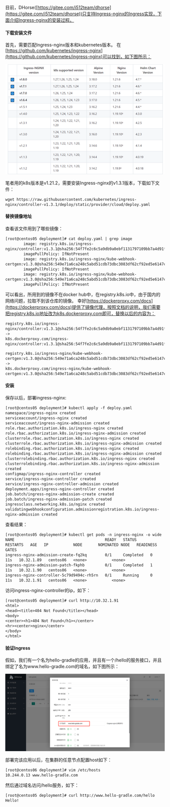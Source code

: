目前，DHorse([https://gitee.com/i512team/dhorse](https://gitee.com/i512team/dhorse))只支持Ingress-nginx的Ingress实现，下面介绍Ingress-nginx的安装过程。

#### 下载安装文件

首先，需要匹配Ingress-nginx版本和kubernetes版本。
在[https://github.com/kubernetes/ingress-nginx](https://github.com/kubernetes/ingress-nginx)可以找到，如下图所示：

![Image text](./image/ingress-k8s-version.png)

笔者用的k8s版本是v1.21.2，需要安装Ingress-nginx的v1.3.1版本，下载如下文件：

```shell
wget https://raw.githubusercontent.com/kubernetes/ingress-nginx/controller-v1.3.1/deploy/static/provider/cloud/deploy.yaml
```

#### 替换镜像地址

查看该文件用到了哪些镜像：

```shell
[root@centos05 deployment]# cat deploy.yaml | grep image
        image: registry.k8s.io/ingress-nginx/controller:v1.3.1@sha256:54f7fe2c6c5a9db9a0ebf1131797109bb7a4d91f56b9b362bde2abd237dd1974
        imagePullPolicy: IfNotPresent
        image: registry.k8s.io/ingress-nginx/kube-webhook-certgen:v1.3.0@sha256:549e71a6ca248c5abd51cdb73dbc3083df62cf92ed5e6147c780e30f7e007a47
        imagePullPolicy: IfNotPresent
        image: registry.k8s.io/ingress-nginx/kube-webhook-certgen:v1.3.0@sha256:549e71a6ca248c5abd51cdb73dbc3083df62cf92ed5e6147c780e30f7e007a47
        imagePullPolicy: IfNotPresent
```

可以看出，所用到的镜像不在docker hub中，在registry.k8s.io中，由于国内的网络问题，拉取不到该仓库的镜像。
幸好[https://dockerproxy.com/docs](https://dockerproxy.com/docs)提供了镜像代理，按照文档的说明，我们需要把registry.k8s.io地址改为k8s.dockerproxy.com即可，替换以后的内容为：

```
registry.k8s.io/ingress-nginx/controller:v1.3.1@sha256:54f7fe2c6c5a9db9a0ebf1131797109bb7a4d91f56b9b362bde2abd237dd1974 ->
k8s.dockerproxy.com/ingress-nginx/controller:v1.3.1@sha256:54f7fe2c6c5a9db9a0ebf1131797109bb7a4d91f56b9b362bde2abd237dd1974
```

```
registry.k8s.io/ingress-nginx/kube-webhook-certgen:v1.3.0@sha256:549e71a6ca248c5abd51cdb73dbc3083df62cf92ed5e6147c780e30f7e007a47 ->
k8s.dockerproxy.com/ingress-nginx/kube-webhook-certgen:v1.3.0@sha256:549e71a6ca248c5abd51cdb73dbc3083df62cf92ed5e6147c780e30f7e007a47
```

#### 安装

保存以后，部署ingress-nginx:

```shell
[root@centos05 deployment]# kubectl apply -f deploy.yaml 
namespace/ingress-nginx created
serviceaccount/ingress-nginx created
serviceaccount/ingress-nginx-admission created
role.rbac.authorization.k8s.io/ingress-nginx created
role.rbac.authorization.k8s.io/ingress-nginx-admission created
clusterrole.rbac.authorization.k8s.io/ingress-nginx created
clusterrole.rbac.authorization.k8s.io/ingress-nginx-admission created
rolebinding.rbac.authorization.k8s.io/ingress-nginx created
rolebinding.rbac.authorization.k8s.io/ingress-nginx-admission created
clusterrolebinding.rbac.authorization.k8s.io/ingress-nginx created
clusterrolebinding.rbac.authorization.k8s.io/ingress-nginx-admission created
configmap/ingress-nginx-controller created
service/ingress-nginx-controller created
service/ingress-nginx-controller-admission created
deployment.apps/ingress-nginx-controller created
job.batch/ingress-nginx-admission-create created
job.batch/ingress-nginx-admission-patch created
ingressclass.networking.k8s.io/nginx created
validatingwebhookconfiguration.admissionregistration.k8s.io/ingress-nginx-admission created
```

查看结果：

```shell
[root@centos05 deployment]# kubectl get pods -n ingress-nginx -o wide
NAME                                        READY   STATUS      RESTARTS   AGE   IP           NODE       NOMINATED NODE   READINESS GATES
ingress-nginx-admission-create-fq2kq        0/1     Completed   0          11s   10.32.1.89   centos06   <none>           <none>
ingress-nginx-admission-patch-fkphb         0/1     Completed   1          11s   10.32.1.90   centos06   <none>           <none>
ingress-nginx-controller-5c79d9494c-rh5rn   0/1     Running     0          11s   10.32.1.91   centos06   <none>           <none>
```

访问ingress-nginx-controller的ip，如下：

```shell
[root@centos05 deployment]# curl http://10.32.1.91
<html>
<head><title>404 Not Found</title></head>
<body>
<center><h1>404 Not Found</h1></center>
<hr><center>nginx</center>
</body>
</html>
```

#### 验证Ingress

假如，我们有一个名为hello-gradle的应用，并且有一个/hello的服务接口，并且绑定了名为www.hello-gradle.com的域名，如下图所示：

![Image text](./image/ingress-k8s-host.png)

部署完该应用以后，在集群的任意节点配置host如下：

```shell
[root@centos06 deployment]# vim /etc/hosts
10.244.0.13 www.hello-gradle.com
```

然后通过域名访问/hello服务，如下：

```shell
[root@centos05 deployment]# curl http://www.hello-gradle.com/hello
Hello!
```